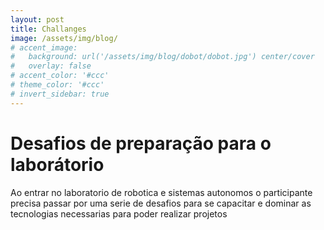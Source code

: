 ```yaml
---
layout: post
title: Challanges
image: /assets/img/blog/
# accent_image: 
#   background: url('/assets/img/blog/dobot/dobot.jpg') center/cover
#   overlay: false
# accent_color: '#ccc'
# theme_color: '#ccc'
# invert_sidebar: true
---
```


# Desafios de preparação para o laborátorio

Ao entrar no laboratorio de robotica e sistemas autonomos o participante precisa passar por uma serie de desafios para se capacitar e dominar as tecnologias necessarias para poder realizar projetos
